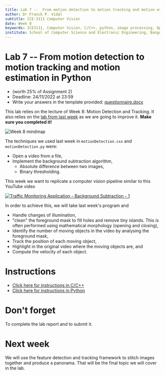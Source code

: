 ```yaml
---
title: Lab 7 --  From motion detection to motion tracking and motion estimation.
author: Dr Franck P. Vidal
subtitle: ICE-3111 Computer Vision
date: Week 8
keywords: ICE3111, Computer Vision, C/C++, python, image processing, OpenCV, Bangor University, School of Computer Science and Electronic Engineering
institute: School of Computer Science and Electronic Engineering, Bangor University
---
```


# Lab 7 -- From motion detection to motion tracking and motion estimation in Python

- (worth 25% of Assignment 2)
- Deadline: 24/11/2022 at 23:59
- Write your answers in the template provided: [questionnaire.docx](https://github.com/effepivi/ICE-3111-Computer_Vision/raw/main/Labs/Lab-07/questionnaire.docx)

This lab relies on the lecture of Week 8: Motion Detection and Tracking. It also relies on the [lab from last week](../Lab-06) as we are going to improve it. **Make sure you completed it!**

![Week 8 mindmap](mindmap.png)


The techniques we used last week in `motionDetection.cxx` and `motionDetection.py` were:

- Open a video from a file,
- Implement the background subtraction algorithm,
    - Absolute difference between two images,
    - Binary thresholding.

This week we want to replicate a computer vision pipeline similar to this YouTube video

[![Traffic Monitoring Application - Background Subtraction - 1](https://img.youtube.com/vi/KOsgEsY8UWI/0.jpg)](https://youtu.be/KOsgEsY8UWI)

In order to achieve this, we will take last week's program and

- Handle changes of illumination,
- "clean" the foreground mask to fill holes and remove tiny islands. This is often performed using mathematical morphology (opening and closing),
- Identify the number of moving objects in the video by analysing the foreground mask,
- Track the position of each moving object,
- Highlight in the original video where the moving objects are, and
- Compute the velocity of each object.

# Instructions

- [Click here for instructions in C/C++](C-CXX.md)
- [Click here for instructions in Python](Python.md)

# Don't forget

To complete the lab report and to submit it.

# Next week

We will use the feature detection and tracking framework to stitch images together and produce a panorama. That will be the final topic we will cover in the lab.
